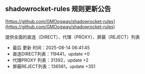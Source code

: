 ## shadowrocket-rules 规则更新公告

[https://github.com/GMOogway/shadowrocket-rules](https://github.com/GMOogway/shadowrocket-rules)

提供全面的直连（DIRECT）、代理（PROXY）、屏蔽（REJECT）列表
- 最后 更新 时间：2025-08-14 06:41:45
- 直连DIRECT列表：119441，update +0
- 代理PROXY 列表：31392，update +2
- 屏蔽REJECT列表：136561，update +351